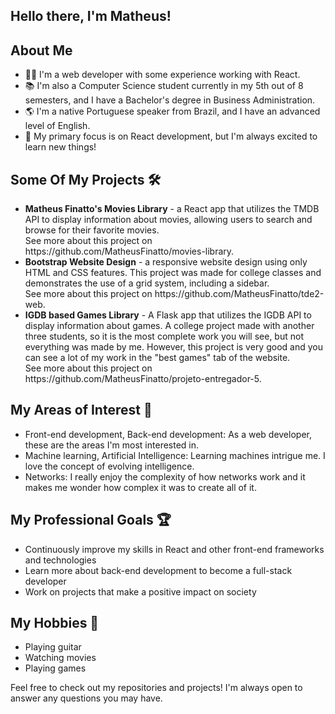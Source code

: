 <h2>Hello there, I'm Matheus!</h2>
<h2>About Me</h2>
<ul>
    <li>
        👨‍💻 I'm a web developer with some experience working with React.
    </li>
    <li>
        📚 I'm also a Computer Science student currently in my 5th out of 8 semesters, and I have a Bachelor's degree in
        Business Administration.
    </li>
    <li>
        🌎 I'm a native Portuguese speaker from Brazil, and I have an advanced level of English.
    </li>
    <li>
        🚀 My primary focus is on React development, but I'm always excited to learn new things!
    </li>
</ul>
<h2>Some Of My Projects 🛠️</h2>
<ul>
    <li>
        <b>Matheus Finatto's Movies Library</b> - a React app that utilizes the
        TMDB API to display information about movies, allowing users to search and
        browse for their favorite movies. <br />
        See more about this project on
        <a>https://github.com/MatheusFinatto/movies-library</a>.
    </li>
    <li>
        <b>Bootstrap Website Design</b> - a responsive website design using only
        HTML and CSS features. This project was made for college classes and
        demonstrates the use of a grid system, including a sidebar. <br />
        See more about this project on
        <a>https://github.com/MatheusFinatto/tde2-web</a>.
    </li>
    <li>
<b>IGDB based Games Library</b> - A Flask app that utilizes the IGDB API to display information about games. A college project made with another three students, so it is the most complete work you will see, but not everything was made by me. However, this project is very good and you can see a lot of my work in the "best games" tab of the website. <br />
        See more about this project on
        <a>https://github.com/MatheusFinatto/projeto-entregador-5</a>.
    </li>
</ul>
<h2>My Areas of Interest 🌟 </h2>
<ul>
    <li>
        Front-end development, Back-end development: As a web developer, these are
        the areas I'm most interested in. <br />
    </li>
    <li>
        Machine learning, Artificial Intelligence: Learning machines intrigue me. I
        love the concept of evolving intelligence. <br />
    </li>
    <li>
        Networks: I really enjoy the complexity of how networks work and it makes me
        wonder how complex it was to create all of it. <br />
    </li>
</ul>
<h2>My Professional Goals 🏆 </h2>
<ul>
    <li>Continuously improve my skills in React and other front-end frameworks and technologies</li>
    <li>Learn more about back-end development to become a full-stack developer</li>
    <li>Work on projects that make a positive impact on society</li>
</ul>
<h2>My Hobbies 🎸 </h2>
<ul>
    <li>Playing guitar</li>
    <li>Watching movies</li>
    <li>Playing games</li>
</ul>
<p>
    Feel free to check out my repositories and projects! I'm always open to answer any questions you may have.
</p>
